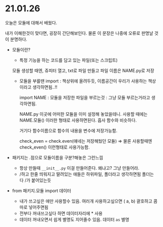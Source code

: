 # 21.01.26

오늘은 모듈에 대해서 배웠다.

내가 이해한것이 맞다면, 굉장히 간단해보인다. 물론 이 문장은 나중에 오류로 판명날 것이 분명하다.

* 모듈이란? 

  * 특정 기능을 하는 코드를 담고 있는 파일(또는 스크립트)

  모듈 생성할 때엔, 쥬피터 열고, txt로 파일 만들고 파일 이름은 NAME.py로 저장

  * 모듈을 부를땐 import : 책상위에 올려두듯, 이름공간이 우리가 사용하는 책상이라고 생각하면됨..!!

    import NAME : 모듈을 저장한 파일을 부르는것 : 그냥 모듈 부르는거라고 생각하면됨.

    NAME.py 이곳에 어떠한 모듈을 이미 설정해 놓았을테니.  사용할 때에는 NAME.모듈() 이러한 형태로 사용하면된다. 흡사 함수와 비슷하다. 

    거기다 함수이름으로 함수의 내용을 변수에 저장가능함.

    check_even = check.even(얘네는 저장해뒀던 모듈) => 물론 사용할때엔 check_even() 이런형태로 사용가능함.

* 패키지는 .점으로 모듈이름을 구분?해놓은 그런느낌
  * 항상 만들때  `__init__.py` 이걸 만들어준다. 왜냐고? 그냥 만들어라.
  * /하고 한줄 띄워지고 딸려있는 애들은 하위파일, 폴더라고 생각하면됨 폴더는 다 /가 붙어있는듯
* from 패키지.모듈 import 데이터
  * 내가 쓰고싶은 애만 사용할수 있음. 여러개 사용하고싶으면 ( a, b) 괄호하고 콤마로 넣어주면됨
  * 전부다 꺼내쓰고싶다 하면 데이터자리에 * 사용
  * 데이터 꺼내오면서 쉽게 별명도 지어줄수 있음. 데이터 `as` 별명